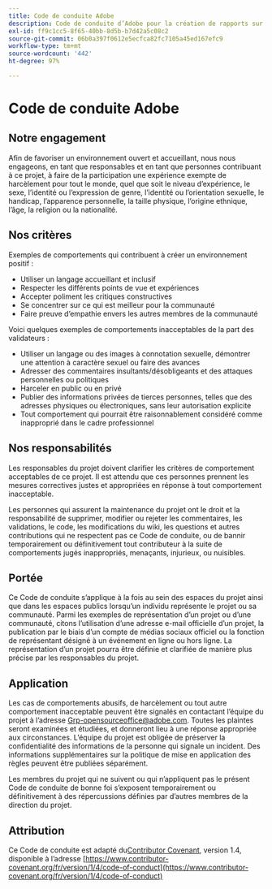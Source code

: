 ```yaml
---
title: Code de conduite Adobe
description: Code de conduite d’Adobe pour la création de rapports sur les problèmes et l’envoi de modifications
exl-id: ff9c1cc5-8f65-40bb-8d5b-b7d42a5c08c2
source-git-commit: 06b0a397f0612e5ecfca82fc7105a45ed167efc9
workflow-type: tm+mt
source-wordcount: '442'
ht-degree: 97%

---
```


# Code de conduite Adobe

## Notre engagement

Afin de favoriser un environnement ouvert et accueillant, nous nous engageons, en tant que responsables et en tant que personnes contribuant à ce projet, à faire de la participation une expérience exempte de harcèlement pour tout le monde, quel que soit le niveau d’expérience, le sexe, l’identité ou l’expression de genre, l’identité ou l’orientation sexuelle, le handicap, l’apparence personnelle, la taille physique, l’origine ethnique, l’âge, la religion ou la nationalité.

## Nos critères

Exemples de comportements qui contribuent à créer un environnement positif :

* Utiliser un langage accueillant et inclusif
* Respecter les différents points de vue et expériences
* Accepter poliment les critiques constructives
* Se concentrer sur ce qui est meilleur pour la communauté
* Faire preuve d’empathie envers les autres membres de la communauté

Voici quelques exemples de comportements inacceptables de la part des validateurs :

* Utiliser un langage ou des images à connotation sexuelle, démontrer une attention à caractère sexuel ou faire des avances
* Adresser des commentaires insultants/désobligeants et des attaques personnelles ou politiques
* Harceler en public ou en privé
* Publier des informations privées de tierces personnes, telles que des adresses physiques ou électroniques, sans leur autorisation explicite
* Tout comportement qui pourrait être raisonnablement considéré comme inapproprié dans le cadre professionnel

## Nos responsabilités

Les responsables du projet doivent clarifier les critères de comportement acceptables de ce projet. Il est attendu que ces personnes prennent les mesures correctives justes et appropriées en réponse à tout comportement inacceptable.

Les personnes qui assurent la maintenance du projet ont le droit et la responsabilité de supprimer, modifier ou rejeter les commentaires, les validations, le code, les modifications du wiki, les questions et autres contributions qui ne respectent pas ce Code de conduite, ou de bannir temporairement ou définitivement tout contributeur à la suite de comportements jugés inappropriés, menaçants, injurieux, ou nuisibles.

## Portée

Ce Code de conduite s’applique à la fois au sein des espaces du projet ainsi que dans les espaces publics lorsqu’un individu représente le projet ou sa communauté. Parmi les exemples de représentation d’un projet ou d’une communauté, citons l’utilisation d’une adresse e-mail officielle d’un projet, la publication par le biais d’un compte de médias sociaux officiel ou la fonction de représentant désigné à un événement en ligne ou hors ligne. La représentation d’un projet pourra être définie et clarifiée de manière plus précise par les responsables du projet.

## Application

Les cas de comportements abusifs, de harcèlement ou tout autre comportement inacceptable peuvent être signalés en contactant l’équipe du projet à l’adresse Grp-opensourceoffice@adobe.com. Toutes les plaintes seront examinées et étudiées, et donneront lieu à une réponse appropriée aux circonstances. L’équipe du projet est obligée de préserver la confidentialité des informations de la personne qui signale un incident.
Des informations supplémentaires sur la politique de mise en application des règles peuvent être publiées séparément.

Les membres du projet qui ne suivent ou qui n’appliquent pas le présent Code de conduite de bonne foi s’exposent temporairement ou définitivement à des répercussions définies par d’autres membres de la direction du projet.

## Attribution

Ce Code de conduite est adapté du[Contributor Covenant](https://contributor-covenant.org), version 1.4,
disponible à l’adresse [https://www.contributor-covenant.org/fr/version/1/4/code-of-conduct](https://www.contributor-covenant.org/fr/version/1/4/code-of-conduct)
